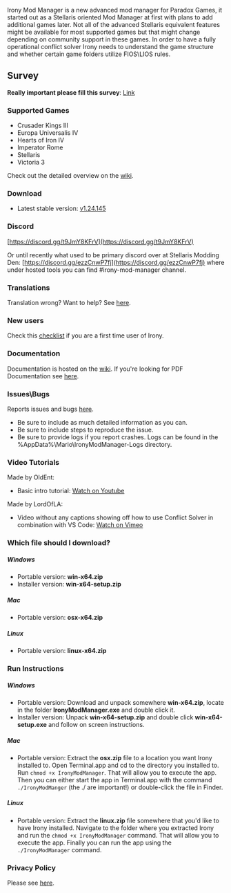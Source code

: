 Irony Mod Manager is a new advanced mod manager for Paradox Games, it started out as a Stellaris oriented Mod Manager at first with plans to add additional games later. Not all of the advanced Stellaris equivalent features might be available for most supported games but that might change depending on community support in these games. In order to have a fully operational conflict solver Irony needs to understand the game structure and whether certain game folders utilize FIOS\LIOS rules.

## Survey
**Really important please fill this survey**: [Link](https://docs.google.com/forms/d/e/1FAIpQLSfTsbsN9YJuKZuzal1nK89Cx9EimbFJx5vAD6GmT4eZdtdTdQ/viewform?usp=sf_link)

### Supported Games
* Crusader Kings III
* Europa Universalis IV
* Hearts of Iron IV
* Imperator Rome
* Stellaris
* Victoria 3

Check out the detailed overview on the [wiki](https://github.com/bcssov/IronyModManager/wiki).

### Download
* Latest stable version: [v1.24.145](https://github.com/bcssov/IronyModManager/releases/tag/v1.24.145)

### Discord
[https://discord.gg/t9JmY8KFrV](https://discord.gg/t9JmY8KFrV)

Or until recently what used to be primary discord over at Stellaris Modding Den: [https://discord.gg/ezzCnwP7fj](https://discord.gg/ezzCnwP7fj) where under hosted tools you can find #irony-mod-manager channel.

### Translations
Translation wrong? Want to help? See [here](https://github.com/bcssov/IronyModManager/discussions/231).

### New users
Check this [checklist](https://github.com/bcssov/IronyModManager/wiki/New-User-Checklist) if you are a first time user of Irony.

### Documentation
Documentation is hosted on the [wiki](https://github.com/bcssov/IronyModManager/wiki). If you're looking for PDF Documentation see [here](https://github.com/bcssov/IronyModManager/discussions/210).

### Issues\Bugs
Reports issues and bugs [here](https://github.com/bcssov/IronyModManager/issues). 
* Be sure to include as much detailed information as you can.
* Be sure to include steps to reproduce the issue.
* Be sure to provide logs if you report crashes. Logs can be found in the %AppData%\Mario\IronyModManager-Logs directory.

### Video Tutorials
Made by OldEnt:
* Basic intro tutorial: [Watch on Youtube](https://www.youtube.com/watch?v=98dKbDxtqQw)

Made by LordOfLA:
* Video without any captions showing off how to use Conflict Solver in combination with VS Code: [Watch on Vimeo](https://vimeo.com/443078952) 

### Which file should I download?
##### Windows
- Portable version: **win-x64.zip**
- Installer version: **win-x64-setup.zip**

##### Mac
- Portable version: **osx-x64.zip**

##### Linux
- Portable version: **linux-x64.zip**

### Run Instructions
##### Windows
- Portable version: Download and unpack somewhere **win-x64.zip**, locate in the folder **IronyModManager.exe** and double click it.
- Installer version: Unpack **win-x64-setup.zip** and double click **win-x64-setup.exe** and follow on screen instructions.

##### Mac
- Portable version: Extract the **osx.zip** file to a location you want Irony installed to. Open Terminal.app and cd to the directory you installed to. Run ```chmod +x IronyModManager```. That will allow you to execute the app. Then you can either start the app in Terminal.app with the command ```./IronyModManger``` (the ./ are important!) or double-click the file in Finder.

##### Linux
- Portable version: Extract the **linux.zip** file somewhere that you'd like to have Irony installed. Navigate to the folder where you extracted Irony and run the ```chmod +x IronyModManager``` command. That will allow you to execute the app. Finally you can run the app using the ```./IronyModManager``` command.

### Privacy Policy
Please see [here](https://github.com/bcssov/IronyModManager/wiki/Privacy-Policy).
